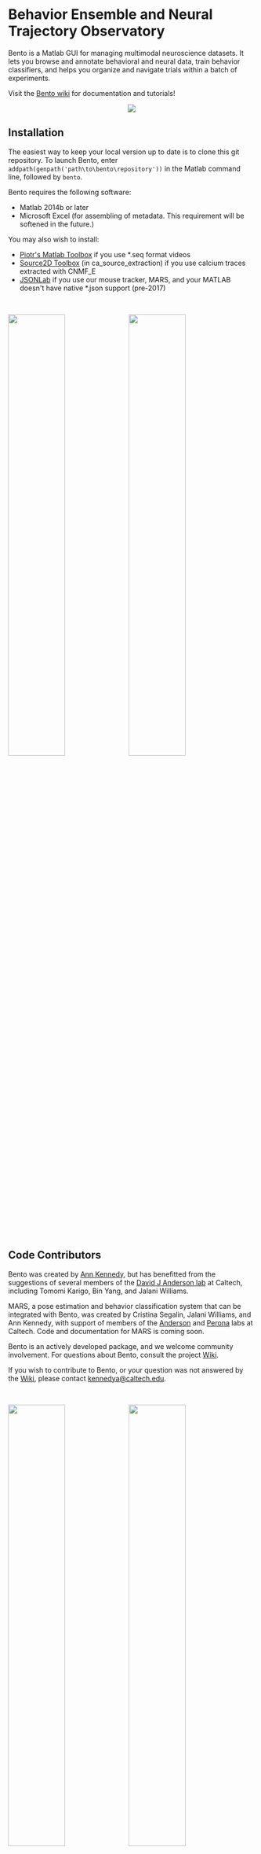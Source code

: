 # **B**ehavior **E**nsemble and **N**eural **T**rajectory **O**bservatory

Bento is a Matlab GUI for managing multimodal neuroscience datasets. It lets you browse and annotate behavioral and neural data, train behavior classifiers, and helps you organize and navigate trials within a batch of experiments.

Visit the [Bento wiki](https://github.com/annkennedy/bento/wiki) for documentation and tutorials!
<div align=center>
<img src='https://github.com/annkennedy/bento/docs/tracking_demo.gif?raw=true'>
</div>

## Installation
The easiest way to keep your local version up to date is to clone this git repository. To launch Bento, enter `addpath(genpath('path\to\bento\repository'))` in the Matlab command line, followed by `bento`.

Bento requires the following software:
* Matlab 2014b or later
* Microsoft Excel (for assembling of metadata. This requirement will be softened in the future.)

You may also wish to install:
* [Piotr's Matlab Toolbox](https://pdollar.github.io/toolbox/) if you use *.seq format videos
* [Source2D Toolbox](https://github.com/zhoupc/CNMF_E) (in ca_source_extraction) if you use calcium traces extracted with CNMF_E
* [JSONLab](https://github.com/fangq/jsonlab) if you use our mouse tracker, MARS, and your MATLAB doesn't have native *.json support (pre-2017)

<br>
<p><img src='https://github.com/annkennedy/bento/docs/annotation_demo.gif?raw=true' width='48%'> <img src='https://github.com/annkennedy/bento/docs/features_demo.gif?raw=true' width='48%'></p>

## Code Contributors
Bento was created by [Ann Kennedy](https://annkennedy.github.io/), but has benefitted from the suggestions of several members of the [David J Anderson lab](https://davidandersonlab.caltech.edu) at Caltech, including Tomomi Karigo, Bin Yang, and Jalani Williams.

MARS, a pose estimation and behavior classification system that can be integrated with Bento, was created by Cristina Segalin, Jalani Williams, and Ann Kennedy, with support of members of the [Anderson](https://davidandersonlab.caltech.edu) and [Perona](http://www.vision.caltech.edu/Perona.html) labs at Caltech. Code and documentation for MARS is coming soon.

Bento is an actively developed package, and we welcome community involvement. For questions about Bento, consult the project [Wiki](https://github.com/annkennedy/bento/wiki).

If you wish to contribute to Bento, or your question was not answered by the [Wiki](https://github.com/annkennedy/bento/wiki), please contact <a class="u-email" href="mailto:&#x6b;&#x65;&#x6e;&#x6e;&#x65;&#x64;&#x79;&#x61;&#x40;&#x63;&#x61;&#x6c;&#x74;&#x65;&#x63;&#x68;&#x2e;&#x65;&#x64;&#x75;">&#x6b;&#x65;&#x6e;&#x6e;&#x65;&#x64;&#x79;&#x61;&#x40;&#x63;&#x61;&#x6c;&#x74;&#x65;&#x63;&#x68;&#x2e;&#x65;&#x64;&#x75;</a>.

<br>
<p><img src='https://github.com/annkennedy/bento/docs/panels_demo.gif?raw=true' width='48%'> <img src='https://github.com/annkennedy/bento/docs/PCA_demo.gif?raw=true' width='48%'></p>

## Licensing
Bento is licensed through Caltech; redistribution and use for academic and other non-commercial purposes, with or without modification, are permitted provided that conditions of the [license](https://github.com/annkennedy/bento/blob/master/LICENSE.txt) are met.
